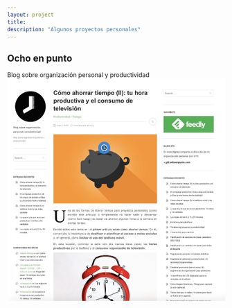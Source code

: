 ```yaml
---
layout: project
title:
description: "Algunos proyectos personales"
---
```


## Ocho en punto
Blog sobre organización personal y productividad
[![image](images/misc/ochoenpunto.jpg)](https://www.ochoenpunto.com)
